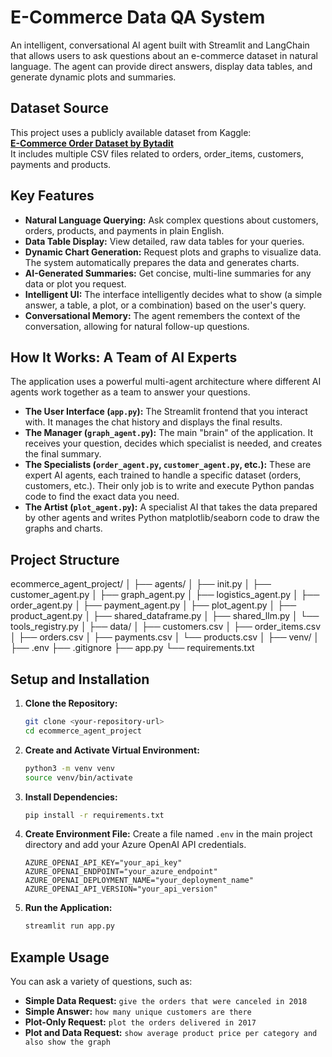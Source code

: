 # E-Commerce Data QA System

An intelligent, conversational AI agent built with Streamlit and LangChain that allows users to ask questions about an e-commerce dataset in natural language. The agent can provide direct answers, display data tables, and generate dynamic plots and summaries.

## Dataset Source

This project uses a publicly available dataset from Kaggle:  
**[E-Commerce Order Dataset by Bytadit](https://www.kaggle.com/datasets/bytadit/ecommerce-order-dataset)**  
It includes multiple CSV files related to orders, order_items, customers, payments and products.


## Key Features

- **Natural Language Querying:** Ask complex questions about customers, orders, products, and payments in plain English.
- **Data Table Display:** View detailed, raw data tables for your queries.
- **Dynamic Chart Generation:** Request plots and graphs to visualize data. The system automatically prepares the data and generates charts.
- **AI-Generated Summaries:** Get concise, multi-line summaries for any data or plot you request.
- **Intelligent UI:** The interface intelligently decides what to show (a simple answer, a table, a plot, or a combination) based on the user's query.
- **Conversational Memory:** The agent remembers the context of the conversation, allowing for natural follow-up questions.

## How It Works: A Team of AI Experts

The application uses a powerful multi-agent architecture where different AI agents work together as a team to answer your questions.

* **The User Interface (`app.py`):** The Streamlit frontend that you interact with. It manages the chat history and displays the final results.
* **The Manager (`graph_agent.py`):** The main "brain" of the application. It receives your question, decides which specialist is needed, and creates the final summary.
* **The Specialists (`order_agent.py`, `customer_agent.py`, etc.):** These are expert AI agents, each trained to handle a specific dataset (orders, customers, etc.). Their only job is to write and execute Python pandas code to find the exact data you need.
* **The Artist (`plot_agent.py`):** A specialist AI that takes the data prepared by other agents and writes Python matplotlib/seaborn code to draw the graphs and charts.

## Project Structure

ecommerce_agent_project/
│
├── agents/
│   ├── init.py
│   ├── customer_agent.py
│   ├── graph_agent.py
│   ├── logistics_agent.py
│   ├── order_agent.py
│   ├── payment_agent.py
│   ├── plot_agent.py
│   ├── product_agent.py
│   ├── shared_dataframe.py
│   ├── shared_llm.py
│   └── tools_registry.py
│
├── data/
│   ├── customers.csv
│   ├── order_items.csv
│   ├── orders.csv
│   ├── payments.csv
│   └── products.csv
│
├── venv/
│
├── .env
├── .gitignore
├── app.py
└── requirements.txt


## Setup and Installation

1.  **Clone the Repository:**
    ```bash
    git clone <your-repository-url>
    cd ecommerce_agent_project
    ```

2.  **Create and Activate Virtual Environment:**
    ```bash
    python3 -m venv venv
    source venv/bin/activate
    ```

3.  **Install Dependencies:**
    ```bash
    pip install -r requirements.txt
    ```

4.  **Create Environment File:**
    Create a file named `.env` in the main project directory and add your Azure OpenAI API credentials.
    ```
    AZURE_OPENAI_API_KEY="your_api_key"
    AZURE_OPENAI_ENDPOINT="your_azure_endpoint"
    AZURE_OPENAI_DEPLOYMENT_NAME="your_deployment_name"
    AZURE_OPENAI_API_VERSION="your_api_version"
    ```

5.  **Run the Application:**
    ```bash
    streamlit run app.py
    ```

## Example Usage

You can ask a variety of questions, such as:

* **Simple Data Request:** `give the orders that were canceled in 2018`
* **Simple Answer:** `how many unique customers are there`
* **Plot-Only Request:** `plot the orders delivered in 2017`
* **Plot and Data Request:** `show average product price per category and also show the graph`
